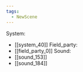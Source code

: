 ```yaml
---
tags:
  - NewScene
---
```

System:
- [[system_40]]
Field_party:
- [[field_party_0]]
Sound:
- [[sound_153]]
- [[sound_184]]
